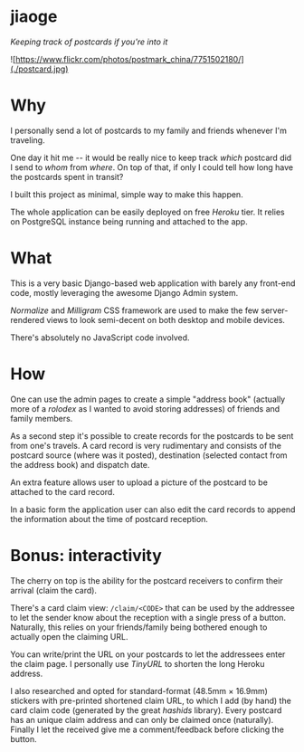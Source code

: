 # jiaoge
_Keeping track of postcards if you're into it_

![https://www.flickr.com/photos/postmark_china/7751502180/](./postcard.jpg)

# Why
I personally send a lot of postcards to my family and friends whenever I'm
traveling.

One day it hit me -- it would be really nice to keep track _which_ postcard
did I send to _whom_ from _where_. On top of that, if only I could tell
how long have the postcards spent in transit?

I built this project as minimal, simple way to make this happen.

The whole application can be easily deployed on free _Heroku_ tier.
It relies on PostgreSQL instance being running and attached to the app.

# What
This is a very basic Django-based web application with barely any front-end
code, mostly leveraging the awesome Django Admin system.

_Normalize_ and _Milligram_ CSS framework are used to make the few
server-rendered views to look semi-decent on both desktop and mobile devices.

There's absolutely no JavaScript code involved.

# How
One can use the admin pages to create a simple "address book" (actually more
of a _rolodex_ as I wanted to avoid storing addresses) of friends and family
members.

As a second step it's possible to create records for the postcards to be sent
from one's travels. A card record is very rudimentary and consists of
the postcard source (where was it posted), destination (selected contact
from the address book) and dispatch date.

An extra feature allows user to upload a picture of the postcard to be attached
to the card record.

In a basic form the application user can also edit the card records to append
the information about the time of postcard reception.

# Bonus: interactivity
The cherry on top is the ability for the postcard receivers to confirm
their arrival (claim the card).

There's a card claim view: `/claim/<CODE>` that can be used by the addressee
to let the sender know about the reception with a single press of a button.
Naturally, this relies on your friends/family being bothered enough to actually
open the claiming URL.

You can write/print the URL on your postcards to let the addressees enter
the claim page. I personally use _TinyURL_ to shorten the long Heroku address.

I also researched and opted for standard-format (48.5mm × 16.9mm) stickers
with pre-printed shortened claim URL, to which I add (by hand) the card
claim code (generated by the great _hashids_ library).
Every postcard has an unique claim address and can only be claimed once
(naturally). Finally I let the received give me a comment/feedback before
clicking the button.

